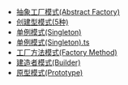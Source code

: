 - [抽象工厂模式(Abstract Factory)](./抽象工厂模式(Abstract%20Factory).md)
- [创建型模式(5种)](./创建型模式(5种).md)
- [单例模式(Singleton)](./单例模式(Singleton).md)
- [单例模式(Singleton).ts](./单例模式(Singleton).ts)
- [工厂方法模式(Factory Method)](./工厂方法模式(Factory%20Method).md)
- [建造者模式(Builder)](./建造者模式(Builder).md)
- [原型模式(Prototype)](./原型模式(Prototype).md)
